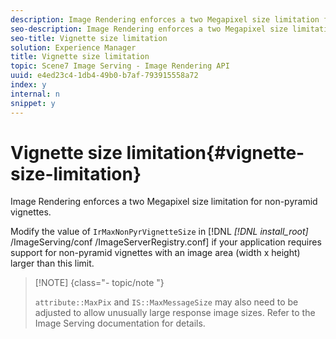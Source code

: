 ```yaml
---
description: Image Rendering enforces a two Megapixel size limitation for non-pyramid vignettes.
seo-description: Image Rendering enforces a two Megapixel size limitation for non-pyramid vignettes.
seo-title: Vignette size limitation
solution: Experience Manager
title: Vignette size limitation
topic: Scene7 Image Serving - Image Rendering API
uuid: e4ed23c4-1db4-49b0-b7af-793915558a72
index: y
internal: n
snippet: y
---
```


# Vignette size limitation{#vignette-size-limitation}

Image Rendering enforces a two Megapixel size limitation for non-pyramid vignettes.

Modify the value of `IrMaxNonPyrVignetteSize` in [!DNL *[!DNL install_root]* /ImageServing/conf /ImageServerRegistry.conf] if your application requires support for non-pyramid vignettes with an image area (width x height) larger than this limit.

>[!NOTE] {class="- topic/note "}
>
>`attribute::MaxPix` and `IS::MaxMessageSize` may also need to be adjusted to allow unusually large response image sizes. Refer to the Image Serving documentation for details.

